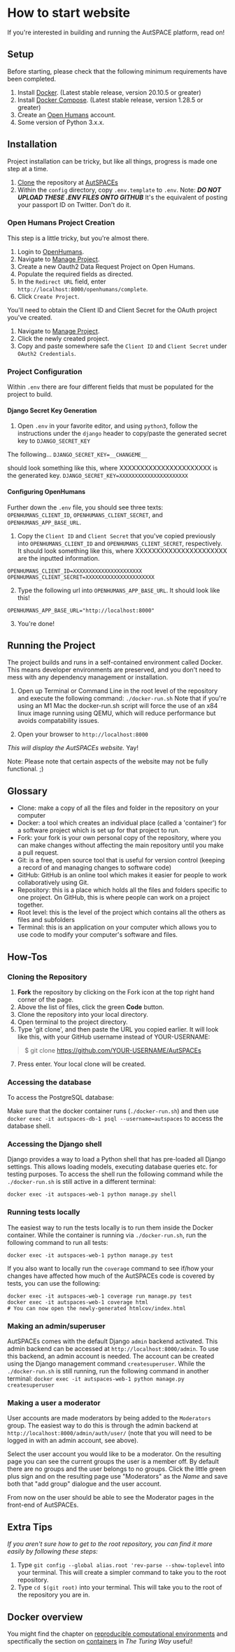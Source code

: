 # How to start website

If you're interested in building and running the AutSPACE platform, read on!

## Setup
Before starting, please check that the following minimum requirements have been completed.

1. Install [Docker](https://www.docker.com/products/docker-desktop). (Latest stable release, version 20.10.5 or greater)
2. Install [Docker Compose](https://docs.docker.com/compose/install/). (Latest stable release, version 1.28.5 or greater)
3. Create an [Open Humans](https://www.openhumans.org/) account.
4. Some version of Python 3.x.x.

## Installation
Project installation can be tricky, but like all things, progress is made one step at a time. 

1. [Clone](#cloning-the-repository) the repository at [AutSPACEs](https://github.com/alan-turing-institute/AutSPACEs)
2. Within the `config` directory, copy `.env.template` to `.env`. 
  Note: ***DO NOT UPLOAD THESE .ENV FILES ONTO GITHUB*** It's the equivalent of posting your passport ID on Twitter. Don't do it.

### Open Humans Project Creation
This step is a little tricky, but you're almost there. 

1. Login to [OpenHumans](openhumans.org). 
2. Navigate to [Manage Project](https://www.openhumans.org/direct-sharing/projects/manage/).
3. Create a new Oauth2 Data Request Project on Open Humans. 
4. Populate the required fields as directed. 
5. In the `Redirect URL` field, enter `http://localhost:8000/openhumans/complete`.
6. Click `Create Project`.

You'll need to obtain the Client ID and Client Secret for the OAuth project you've created. 

1. Navigate to [Manage Project](https://www.openhumans.org/direct-sharing/projects/manage/).
2. Click the newly created project. 
3. Copy and paste somewhere safe the `Client ID` and `Client Secret` under `OAuth2 Credentials`. 

### Project Configuration 
Within `.env` there are four different fields that must be populated for the project to build.

#### Django Secret Key Generation
1. Open `.env` in your favorite editor, and using `python3`, follow the instructions under the `django` header to copy/paste the generated secret key to `DJANGO_SECRET_KEY` 

The following...
`DJANGO_SECRET_KEY=__CHANGEME__`

should look something like this, where XXXXXXXXXXXXXXXXXXXXXX is the generated key. 
`DJANGO_SECRET_KEY=XXXXXXXXXXXXXXXXXXXXXX`

#### Configuring OpenHumans
Further down the `.env` file, you should see three texts: `OPENHUMANS_CLIENT_ID`, `OPENHUMANS_CLIENT_SECRET`, and `OPENHUMANS_APP_BASE_URL`.

1. Copy the `Client ID` and `Client Secret` that you've copied previously into `OPENHUMANS_CLIENT_ID` and `OPENHUMANS_CLIENT_SECRET`, respectively.
It should look something like this, where XXXXXXXXXXXXXXXXXXXXXX are the inputted information. 
```
OPENHUMANS_CLIENT_ID=XXXXXXXXXXXXXXXXXXXXXX
OPENHUMANS_CLIENT_SECRET=XXXXXXXXXXXXXXXXXXXXXX
````

2. Type the following url into `OPENHUMANS_APP_BASE_URL`.
It should look like this!

```
OPENHUMANS_APP_BASE_URL="http://localhost:8000"
```

3. You're done!

## Running the Project
The project builds and runs in a self-contained environment called Docker. This means developer environments are preserved, and you don't need to mess with any dependency management or installation.

1. Open up Terminal or Command Line in the root level of the repository and execute the following command: `./docker-run.sh`
   Note that if you're using an M1 Mac the docker-run.sh script will force the use of an x84 linux image running using
   QEMU, which will reduce performance but avoids compatability issues.

2. Open your browser to `http://localhost:8000`

*This will display the AutSPACEs website.* Yay!

Note: Please note that certain aspects of the website may not be fully functional. ;)

## Glossary 

* Clone: make a copy of all the files and folder in the repository on your computer
* Docker: a tool which creates an individual place (called a 'container') for a software project which is set up for that project to run.
* Fork: your fork is your own personal copy of the repository, where you can make changes without affecting the main repository until you make a pull request. 
* Git: is a free, open source tool that is useful for version control (keeping a record of and managing changes to software code)
* GitHub: GitHub is an online tool which makes it easier for people to work collaboratively using Git. 
* Repository: this is a place which holds all the files and folders specific to one project. On GitHub, this is where people can work on a project together. 
* Root level: this is the level of the project which contains all the others as files and subfolders
* Terminal: this is an application on your computer which allows you to use code to modify your computer's software and files. 

## How-Tos 

### Cloning the Repository
  1. **Fork** the repository by clicking on the Fork icon at the top right hand corner of the page. 
  2. Above the list of files, click the green **Code** button.
  3. Clone the repository into your local directory. 
  4. Open terminal to the project directory.
  5. Type 'git clone', and then paste the URL you copied earlier. It will look like this, with your GitHub username instead of YOUR-USERNAME:
  >$ git clone https://github.com/YOUR-USERNAME/AutSPACEs
  7. Press enter. Your local clone will be created. 

### Accessing the database

To access the PostgreSQL database:

Make sure that the docker container runs (`./docker-run.sh`) and then use `docker exec -it autspaces-db-1 psql --username=autspaces` to access the database shell. 

### Accessing the Django shell

Django provides a way to load a Python shell that has pre-loaded all Django settings. This allows loading models, executing database queries etc. for testing purposes. To access the shell run the following command while the `./docker-run.sh` is still active in a different terminal:

`docker exec -it autspaces-web-1 python manage.py shell`

### Running tests locally

The easiest way to run the tests locally is to run them inside the Docker container. While the container is running via `./docker-run.sh`, run the following command to run all tests:

`docker exec -it autspaces-web-1 python manage.py test`

If you also want to locally run the `coverage` command to see if/how your changes have affected how much of the AutSPACEs code is covered by tests, you can use the following: 

```
docker exec -it autspaces-web-1 coverage run manage.py test
docker exec -it autspaces-web-1 coverage html
# You can now open the newly-generated htmlcov/index.html
```

### Making an admin/superuser

AutSPACEs comes with the default Django `admin` backend activated. This admin backend can be accessed at `http://localhost:8000/admin`. To use this backend, an admin account is needed. The account can be created using the Django management command `createsuperuser`. While the `./docker-run.sh` is still running, run the following command in another terminal: `docker exec -it autspaces-web-1 python manage.py createsuperuser`

### Making a user a moderator

User accounts are made moderators by being added to the `Moderators` group. The easiest way to do this is through the admin backend at `http://localhost:8000/admin/auth/user/` (note that you will need to be logged in with an admin account, see above). 

Select the user account you would like to be a moderator. On the resulting page you can see the current groups the user is a member off. By default there are no groups and the user belongs to no groups. Click the little green plus sign and on the resulting page use "Moderators" as the _Name_ and save both that "add group" dialogue and the user account. 

From now on the user should be able to see the Moderator pages in the front-end of AutSPACEs.


## Extra Tips

*If you aren't sure how to get to the root repository, you can find it more easily by following these steps:* 

1. Type `git config --global alias.root 'rev-parse --show-toplevel` into your terminal. This will create a simpler command to take you to the root repository. 
2. Type `cd $(git root)` into your terminal. This will take you to the root of the repository you are in. 

## Docker overview 

You might find the chapter on [reproducible computational environments](https://the-turing-way.netlify.app/reproducible-research/renv.html) and spectifically the section on [containers](https://the-turing-way.netlify.app/reproducible-research/renv/renv-containers.html) in _The Turing Way_ useful!
